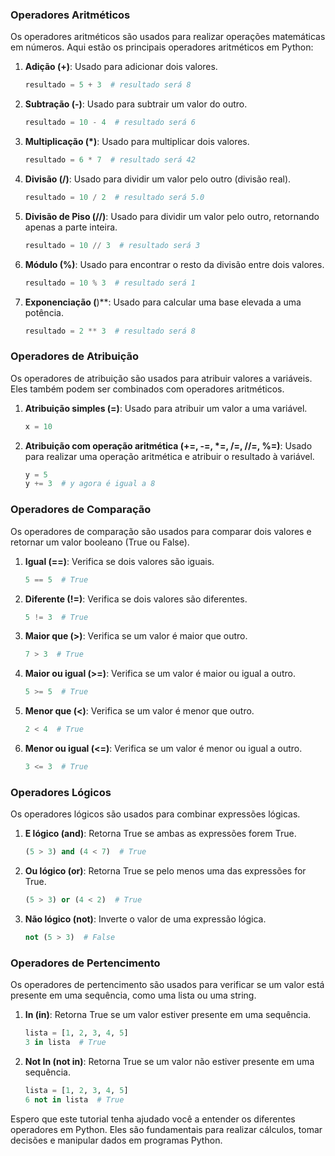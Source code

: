 ### Operadores Aritméticos

Os operadores aritméticos são usados para realizar operações matemáticas em números. Aqui estão os principais operadores aritméticos em Python:

1. **Adição (+)**: Usado para adicionar dois valores.
   
   ```python
   resultado = 5 + 3  # resultado será 8
   ```

2. **Subtração (-)**: Usado para subtrair um valor do outro.
   
   ```python
   resultado = 10 - 4  # resultado será 6
   ```

3. **Multiplicação (*)**: Usado para multiplicar dois valores.
   
   ```python
   resultado = 6 * 7  # resultado será 42
   ```

4. **Divisão (/)**: Usado para dividir um valor pelo outro (divisão real).
   
   ```python
   resultado = 10 / 2  # resultado será 5.0
   ```

5. **Divisão de Piso (//)**: Usado para dividir um valor pelo outro, retornando apenas a parte inteira.
   
   ```python
   resultado = 10 // 3  # resultado será 3
   ```

6. **Módulo (%)**: Usado para encontrar o resto da divisão entre dois valores.
   
   ```python
   resultado = 10 % 3  # resultado será 1
   ```

7. **Exponenciação (**)**: Usado para calcular uma base elevada a uma potência.
   
   ```python
   resultado = 2 ** 3  # resultado será 8
   ```

### Operadores de Atribuição

Os operadores de atribuição são usados para atribuir valores a variáveis. Eles também podem ser combinados com operadores aritméticos.

1. **Atribuição simples (=)**: Usado para atribuir um valor a uma variável.
   
   ```python
   x = 10
   ```

2. **Atribuição com operação aritmética (+=, -=, *=, /=, //=, %=)**: Usado para realizar uma operação aritmética e atribuir o resultado à variável.
   
   ```python
   y = 5
   y += 3  # y agora é igual a 8
   ```

### Operadores de Comparação

Os operadores de comparação são usados para comparar dois valores e retornar um valor booleano (True ou False).

1. **Igual (==)**: Verifica se dois valores são iguais.
   
   ```python
   5 == 5  # True
   ```

2. **Diferente (!=)**: Verifica se dois valores são diferentes.
   
   ```python
   5 != 3  # True
   ```

3. **Maior que (>)**: Verifica se um valor é maior que outro.
   
   ```python
   7 > 3  # True
   ```

4. **Maior ou igual (>=)**: Verifica se um valor é maior ou igual a outro.
   
   ```python
   5 >= 5  # True
   ```

5. **Menor que (<)**: Verifica se um valor é menor que outro.
   
   ```python
   2 < 4  # True
   ```

6. **Menor ou igual (<=)**: Verifica se um valor é menor ou igual a outro.
   
   ```python
   3 <= 3  # True
   ```

### Operadores Lógicos

Os operadores lógicos são usados para combinar expressões lógicas.

1. **E lógico (and)**: Retorna True se ambas as expressões forem True.
   
   ```python
   (5 > 3) and (4 < 7)  # True
   ```

2. **Ou lógico (or)**: Retorna True se pelo menos uma das expressões for True.
   
   ```python
   (5 > 3) or (4 < 2)  # True
   ```

3. **Não lógico (not)**: Inverte o valor de uma expressão lógica.
   
   ```python
   not (5 > 3)  # False
   ```

### Operadores de Pertencimento

Os operadores de pertencimento são usados para verificar se um valor está presente em uma sequência, como uma lista ou uma string.

1. **In (in)**: Retorna True se um valor estiver presente em uma sequência.
   
   ```python
   lista = [1, 2, 3, 4, 5]
   3 in lista  # True
   ```

2. **Not In (not in)**: Retorna True se um valor não estiver presente em uma sequência.
   
   ```python
   lista = [1, 2, 3, 4, 5]
   6 not in lista  # True
   ```

Espero que este tutorial tenha ajudado você a entender os diferentes operadores em Python. Eles são fundamentais para realizar cálculos, tomar decisões e manipular dados em programas Python.